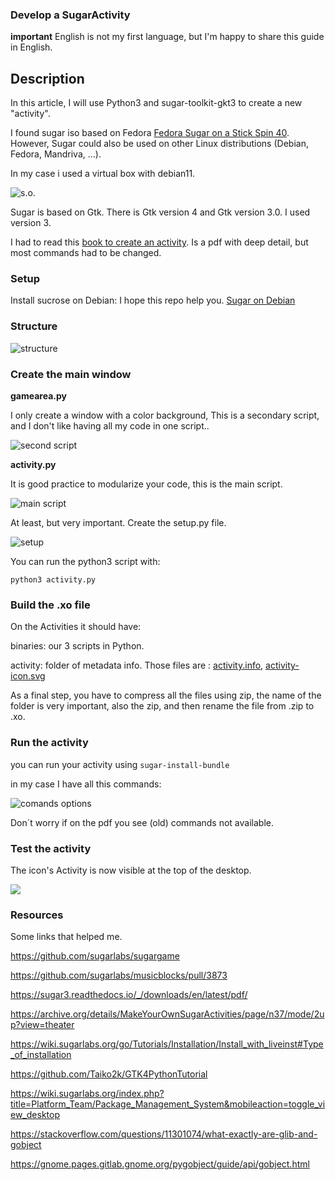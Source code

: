 ### Develop a SugarActivity

**important** English is not my first language, but I'm happy to share this guide in English.

## Description

In this article, I will use Python3 and sugar-toolkit-gkt3 to create a new "activity".

I found sugar iso based on Fedora [Fedora Sugar on a Stick Spin 40](https://fedoraproject.org/spins/soas/download). However, Sugar could also be used on other Linux distributions (Debian, Fedora, Mandriva, ...).

In my case i used a virtual box with debian11.

![s.o.](./imgs/debian01.png)

Sugar is based on Gtk. There is Gtk version 4 and Gtk version 3.0. I used version 3.

I had to read this [book to create an activity](https://archive.org/details/MakeYourOwnSugarActivities/page/n31/mode/1up?view=theater). Is a pdf with deep detail, but most commands had to be changed.

### Setup 

Install sucrose on Debian: I hope this repo help you. [Sugar on Debian](https://salsa.debian.org/pkg-sugar-team/sugar)

### Structure

![structure](./imgs/structure.png)


### Create the main window 

**gamearea.py**

I only create a window with a color background, This is a secondary script, and I don't like having all my code in one script..

![second script](./imgs/gamearea.png)


**activity.py**

It is good practice to modularize your code, this is the main script.

![main script](./imgs/activitycode.png)

At least, but very important. Create the setup.py file.

![setup](./imgs/setupfile.png)

You can run the python3 script with:

`python3 activity.py`

### Build the .xo file

On the Activities it should have:

binaries: our 3 scripts in Python.

activity: folder of metadata info. Those files are : [activity.info](./activity/activity.info), [activity-icon.svg](./activity/activity-icon.svg)

As a final step, you have to compress all the files using zip, the name of the folder is very important, also the zip, and then rename the file from .zip to .xo.

### Run the activity

you can run your activity using `sugar-install-bundle`

in my case I have all this commands: 

![comands options](./imgs/cmds-options.png)

Don´t worry if on the pdf you see (old) commands not available.

### Test the activity

The icon's Activity is now visible at the top of the desktop.

![](./imgs/last-activity.jpg)

### Resources

Some links that helped me.

https://github.com/sugarlabs/sugargame

https://github.com/sugarlabs/musicblocks/pull/3873

https://sugar3.readthedocs.io/_/downloads/en/latest/pdf/

https://archive.org/details/MakeYourOwnSugarActivities/page/n37/mode/2up?view=theater

https://wiki.sugarlabs.org/go/Tutorials/Installation/Install_with_liveinst#Type_of_installation

https://github.com/Taiko2k/GTK4PythonTutorial

https://wiki.sugarlabs.org/index.php?title=Platform_Team/Package_Management_System&mobileaction=toggle_view_desktop

https://stackoverflow.com/questions/11301074/what-exactly-are-glib-and-gobject

https://gnome.pages.gitlab.gnome.org/pygobject/guide/api/gobject.html
